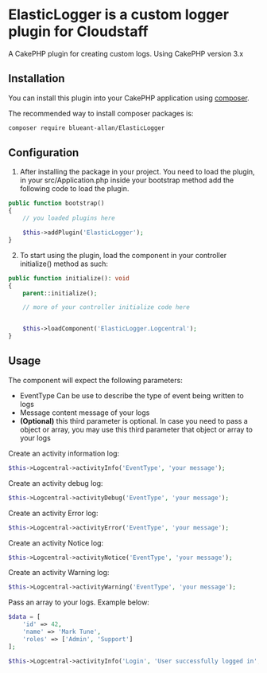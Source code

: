 # ElasticLogger is a custom logger plugin for Cloudstaff

A CakePHP plugin for creating custom logs. Using CakePHP version 3.x

## Installation

You can install this plugin into your CakePHP application using [composer](https://getcomposer.org).

The recommended way to install composer packages is:

```sh
composer require blueant-allan/ElasticLogger
```

## Configuration

1. After installing the package in your project. You need to load the plugin, 
in your src/Application.php inside your bootstrap method add the following code 
to load the plugin.

```php
public function bootstrap()
{
    // you loaded plugins here

    $this->addPlugin('ElasticLogger');
}
```

2. To start using the plugin, load the component in your controller initialize()
method as such:

```php
public function initialize(): void
{
    parent::initialize();

    // more of your controller initialize code here


    $this->loadComponent('ElasticLogger.Logcentral');
}
```

## Usage

The component will expect the following parameters:

* EventType Can be use to describe the type of event being written to logs
* Message content message of your logs
* **(Optional)** this third parameter is optional. In case you need to pass a 
object or array, you may use this third parameter that object or array to your logs


Create an activity information log:

```php
$this->Logcentral->activityInfo('EventType', 'your message');
```

Create an activity debug log:

```php
$this->Logcentral->activityDebug('EventType', 'your message');
```

Create an activity Error log:

```php
$this->Logcentral->activityError('EventType', 'your message');
```

Create an activity Notice log:

```php
$this->Logcentral->activityNotice('EventType', 'your message');
```

Create an activity Warning log:

```php
$this->Logcentral->activityWarning('EventType', 'your message');
```

Pass an array to your logs. Example below:

```php
$data = [
    'id' => 42,
    'name' => 'Mark Tune',
    'roles' => ['Admin', 'Support']
];

$this->Logcentral->activityInfo('Login', 'User successfully logged in', $data);
```
